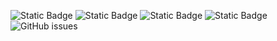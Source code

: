 ![Static Badge](https://img.shields.io/badge/blacklists-60-000000) ![Static Badge](https://img.shields.io/badge/blacklisted-2841381-cc0000) ![Static Badge](https://img.shields.io/badge/whitelisted-2244-00CC00) ![Static Badge](https://img.shields.io/badge/streaming_blacklist-28107-000000) ![GitHub issues](https://img.shields.io/github/issues/fabriziosalmi/blacklists)
